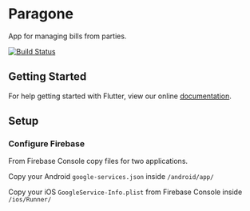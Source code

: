 Paragone
=======

App for managing bills from parties.

[![Build Status](https://travis-ci.org/sswierczek/Paragone.svg?branch=master)](https://travis-ci.org/sswierczek/Paragone)
## Getting Started

For help getting started with Flutter, view our online
[documentation](https://flutter.io/).

## Setup

### Configure Firebase

From Firebase Console copy files for two applications.

Copy your Android `google-services.json` inside `/android/app/`

Copy your iOS `GoogleService-Info.plist` from Firebase Console inside `/ios/Runner/`